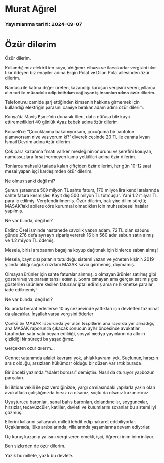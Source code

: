 # Murat Ağırel

### Yayımlanma tarihi: 2024-09-07

# Özür dilerim

Özür dilerim.

Kullandığımız elektrikten suya, aldığımız cihaza ve ilaca kadar vergisini tıkır tıkır ödeyen biz enayiler adına Engin Polat ve Dilan Polat ailesinden özür dilerim.

Namusu ile katma değer üreten, kazandığı kuruşun vergisini veren, yıllarca alın teri ile mücadele edip istihdam sağlayan iş insanları adına özür dilerim.

Telefonunu camide şarj ettiğinden kimsenin hakkına girmemek için kullandığı elektriğin parasını camiye bırakan adam adına özür dilerim.

Konya’da Maviş Eşme’nin donarak ölen, daha nüfusa bile kayıt ettiremedikleri 40 günlük Ayaz bebek adına özür dilerim.

Kocaeli’de “Çocuklarıma bakamıyorsam, çocuğuma bir pantolon alamıyorsam niye yaşıyorum ki?” diyerek cebinde 20 TL ile canına kıyan İsmail Devrim adına özür dilerim.

Çok para kazanma fırsatı varken mesleğinin onurunu ve şerefini koruyan, namussuzlara fırsat vermeyen kamu yetkilileri adına özür dilerim.

Tonlarca mahsulü tarlada kalan çiftçiden özür dilerim, her gün 10-12 saat mesai yapan işçi kardeşimden özür dilerim.

Ne olmuş sanki değil mi?

Şunun şurasında 500 milyon TL sahte fatura, 170 milyon lira kendi aralarında sahte fatura kesmişler. Kayıt dışı 500 milyon TL tutmuşlar. Yani 1.2 milyar TL para iç edilmiş. Vergilendirilmemiş. Özür dilerim, bak yine dilim sürçtü; MASAK’taki abilere göre kurumsal olmadıkları için muhasebesel hatalar yapılmış.

Ne var bunda, değil mi?

Erdinç Özel isminde hastanede çaycılık yapan adam, 72 TL olan sabunu günde 276 defa ayrı ayrı sipariş vererek 16 bin 560 adet sabun satın almış ve 1.2 milyon TL ödemiş.

Mesela, birisi arabasının bagajına koyup dağıtmak için binlerce sabun almış!

Mesela, kayıt dışı paranın tutulduğu sistemi yazan ve yöneten kişinin 2019 yılında aldığı soğuk cüzdanı MASAK savcı görmemiş, duymamış.

Olmayan ürünler için sahte faturalar alınmış, o olmayan ürünler satılmış gibi gösterilmiş ve paralar tahsil edilmiş. Sonra olmayan ama gerçek satılmış gibi gösterilen ürünlere kesilen faturalar iptal edilmiş ama ne hikmetse paralar iade edilmemiş!

Ne var bunda, değil mi?

Bu arada beraat ederlerse 10 ay cezaevinde yattıkları için devletten tazminat da alacaklar. İnşallah varsa vergisini öderler!

Çünkü ön MASAK raporunda yer alan tespitlerin ana raporda yer almadığı, ana MASAK raporunda çıkacak sonucun aylar öncesinde avukatlar tarafından satır satır beyan edildiği, sosyal medya yayınların da altının çizildiği bir süreçti bu yaşadığımız.

Gerçekten özür dilerim...

Cennet vatanımda adalet kavramı yok, ahlak kavramı yok. Suçlunun, hırsızın arsız olduğu, arsızların hükümdar olduğu bir düzen var artık burada.

Bir önceki yazımda “adalet borsası” demiştim. Nasıl da oturuyor yapbozun parçaları.

İki iktidar vekili ile poz verdiğinizde, yargı camiasındaki yapılarla yakın olan avukatlarla çalıştığınızda hırsız da olsanız, suçlu da olsanız kazanırsınız.

Uyuşturucu baronları, sanal bahis baronları, dolandırıcılar, soyguncular, hırsızlar, tecavüzcüler, katiller, devleti ve kurumlarını soyanlar bu sistemi iyi çözmüş.

Ellerini kollarını sallayarak milleti tehdit edip hakaret edebiliyorlar. Uçaklarında, lüks arabalarında, villalarında yaşamlarına devam ediyorlar.

Üç kuruş kazanıp yarısını vergi veren emekli, işçi, öğrenci inim inim inliyor.

Ben sizlerden de özür dilerim.

Yazık bu millete, yazık bu devlete.

